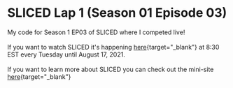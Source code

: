 # SLICED Lap 1 (Season 01 Episode 03)
My code for Season 1 EP03 of SLICED where I competed live! <br>
<br>
If you want to watch SLICED it's happening [here](https://www.twitch.tv/nickwan_datasci){target="_blank"} at 8:30 EST every Tuesday until August 17, 2021. <br>
<br>
If you want to learn more about SLICED you can check out the mini-site [here](https://www.notion.so/SLICED-Show-c7bd26356e3a42279e2dfbafb0480073){target="_blank"}
